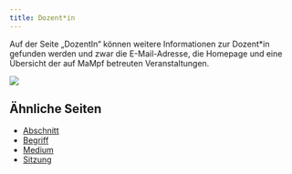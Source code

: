 ```yaml
---
title: Dozent*in
---
```

Auf der Seite „DozentIn“ können weitere Informationen zur Dozent\*in gefunden werden und zwar die E-Mail-Adresse, die Homepage und eine Übersicht der auf MaMpf betreuten Veranstaltungen.

![](/img/Dozentin.png)

## Ähnliche Seiten
* [Abschnitt](section.md)
* [Begriff](tag.md)
* [Medium](medium.md)
* [Sitzung](session.md)
